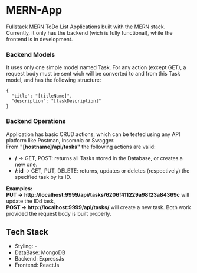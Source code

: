 # MERN-App
Fullstack MERN ToDo List Applications built with the MERN stack.\
Currently, it only has the backend (wich is fully functional), while the frontend is in development.

### Backend Models
It uses only one simple model named Task. For any action (except GET), a request body must be sent wich will be converted to and from this Task model, and has the following structure:
```
{
  "title": "[titleName]",
  "description": "[taskDescription]"
}
```

### Backend Operations
Application has basic CRUD actions, which can be tested using any API platform like Postman, Insomnia or Swagger.\
From  **"[hostname]/api/tasks"** the following actions are valid:
* **/** -> GET, POST: returns all Tasks stored in the Database, or creates a new one.
* **/:id** -> GET, PUT, DELETE: returns, updates or deletes (respectively) the specified task by its ID.

**Examples:** \
**PUT -> http://localhost:9999/api/tasks/6206f411229a98f23a84369c** will update the IDd task, \
**POST -> http://localhost:9999/api/tasks/** will create a new task. Both work provided the request body is built properly.


## Tech Stack
- Styling: -
- DataBase: MongoDB
- Backend: ExpressJs
- Frontend: ReactJs

